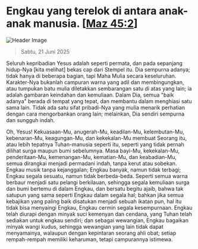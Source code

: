 
# Engkau yang terelok di antara anak-anak manusia. [[Maz 45:2](http://alkitab.sabda.org/?Maz%2045:2)]

![Header Image](https://alkitab.app/slice/sunrise.jpg)

> Sabtu, 21 Juni 2025

Seluruh kepribadian Yesus adalah seperti permata, dan pada sepanjang hidup-Nya [kita melihat] bekas cap dari Stempel itu. Dia sempurna adanya; tidak hanya di beberapa bagian, tapi Maha Mulia secara keseluruhan. Karakter-Nya bukanlah campuran warna yang adil dan membingungkan, atau tumpukan batu mulia diletakkan sembarangan satu di atas yang lain; ia adalah gambaran keindahan dan kemuliaan. Dalam Dia, semua "baik adanya" berada di tempat yang tepat, dan membantu dalam menghiasi satu sama lain. Tidak ada satu sifat pribadi-Nya yang mulia menarik perhatian dengan cara mengorbankan orang lain; melainkan, Dia sendiri sempurna dan sungguh indah.

Oh, Yesus! Kekuasaan-Mu, anugerah-Mu, keadilan-Mu, kelembutan-Mu, kebenaran-Mu, keagungan-Mu, dan kekekalan-Mu membuat Seorang itu, atau lebih tepatnya Tuhan-manusia seperti itu, seperti yang tidak pernah dilihat surga maupun bumi sebelumnya. Masa bayi-Mu, kekekalan-Mu, penderitaan-Mu, kemenangan-Mu, kematian-Mu, dan keabadian-Mu, semua dirangkai menjadi permadani indah, tanpa kerut atau sobekan. Engkau musik tanpa kejanggalan; Engkau banyak, namun tidak terbagi; Engkau segala sesuatu, namun tidak berbeda-beda. Seperti semua warna berbaur menjadi satu pelangi berkilauan, sehingga segala kemuliaan surga dan bumi bertemu di dalam Engkau, dan bersatu begitu ajaib, bahwa tak satupun yang sama seperti Engkau dalam segala hal; bahkan jika semua kebajikan yang paling baik disatukan menjadi sebuah ikatan pun, hal itu tidak bisa menyaingi Engkau, Engkau cermin segala kesempurnaan. Engkau telah diurapi dengan minyak suci kemenyan dan cendana, yang Tuhan telah sediakan untuk engkau sendiri; dan sebagai wewangian, Engkau bagaikan minyak wangi kudus, sehingga wewangian yang lain tidak dapat menyamainya, walaupun dengan kepintaran seorang ahli obat; setiap rempah-rempah memiliki keharuman, tetapi campurannya istimewa.
    